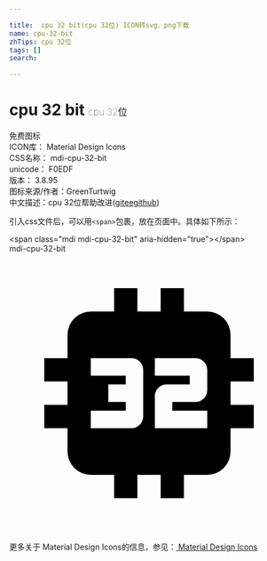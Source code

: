 ```yaml
---

title:  cpu 32 bit(cpu 32位) ICON转svg、png下载
name: cpu-32-bit
zhTips: cpu 32位
tags: []
search: 

---
```


# cpu 32 bit  <small style="font-size: 60%;font-weight: 100">cpu 32位</small>


<div class="detail-page">
<p>
<span><span class="badge-success badge">免费图标</span> </span>
<br/>
<span>
ICON库：
<span class="badge-secondary badge">Material Design Icons</span> 
</span>
<br/>
<span>
CSS名称：
<span class="badge-secondary badge">mdi-cpu-32-bit</span> 
</span>
<br/>
<span>
unicode：
<span class="badge-secondary badge">F0EDF</span> 
<copy-btn content='F0EDF' btn-title=""></copy-btn>
<copy-btn :content='String.fromCodePoint(parseInt("F0EDF", 16))' btn-title="复制U"></copy-btn>
</span>
<br/>
<span>
版本：
<span class="badge-secondary badge">3.8.95</span> 
</span>
<br/>
<span>图标来源/作者：<span class="badge-light badge">GreenTurtwig</span></span> 
<br/>
<span class="zh-detail">中文描述：<span class="badge-primary badge">cpu 32位</span><span class="help-link"><span>帮助改进</span>(<a href="https://gitee.com/liuwave/icon-helper/edit/master/json/material/cpu-32-bit.json" target="_blank" rel="noopener noreferrer">gitee</a><a href="https://github.com/liuwave/icon-helper/edit/master/json/material/cpu-32-bit.json" target="_blank" rel="noopener noreferrer">github</a></span>)</span><br/>
</p>
</div>
<div class="alert alert-dark">
  <i class="mdi mdi-cpu-32-bit mdi-48px"></i>
  <i class="mdi mdi-cpu-32-bit mdi-36px"></i>
  <i class="mdi mdi-cpu-32-bit mdi-24px"></i>
  <i class="mdi mdi-cpu-32-bit mdi-18px"></i>
</div>
<div>
  <p>引入css文件后，可以用<code>&lt;span&gt;</code>包裹，放在页面中。具体如下所示：    
  </p>
  <div class="alert alert-primary" style="font-size: 14px">
    &lt;span class="mdi mdi-cpu-32-bit" aria-hidden="true"&gt;&lt;/span&gt;
    <copy-btn content='<span class="mdi mdi-cpu-32-bit" aria-hidden="true"></span>'></copy-btn>
  </div>
  <div class="alert alert-secondary">
    <i class="mdi mdi-cpu-32-bit"
    style="font-size: 24px"
    aria-hidden="true"></i> mdi-cpu-32-bit
    <copy-btn content="mdi-cpu-32-bit" btn-title="复制图标名称"></copy-btn>
  </div>
</div>
<div id="svg" class="svg-wrap">
<svg xmlns="http://www.w3.org/2000/svg" viewBox="0 0 24 24"><path d="M9,3V5H7A2,2 0 0,0 5,7V9H3V11H5V13H3V15H5V17A2,2 0 0,0 7,19H9V21H11V19H13V21H15V19H17A2,2 0 0,0 19,17V15H21V13H19V11H21V9H19V7A2,2 0 0,0 17,5H15V3H13V5H11V3M7,9H10.5A1,1 0 0,1 11.5,10V14A1,1 0 0,1 10.5,15H7V13.5H10V12.75H8.5V11.25H10V10.5H7M12.5,9H16A1,1 0 0,1 17,10V11.75A1,1 0 0,1 16,12.75H14V13.5H17V15H12.5V12.25A1,1 0 0,1 13.5,11.25H15.5V10.5H12.5" /></svg>
</div>
<detail full-name='mdi-cpu-32-bit'></detail>
    
<div><p>更多关于 Material Design Icons的信息，参见：<a target="_blank" href="https://iconhelper.cn/material.html"> Material Design Icons</a>
</p></div>
